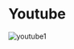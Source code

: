 # Youtube
![youtube1](https://raw.githubusercontent.com/yeontan0826/Android-Practice/main/Youtube/screenshot/youtube1.gif)
